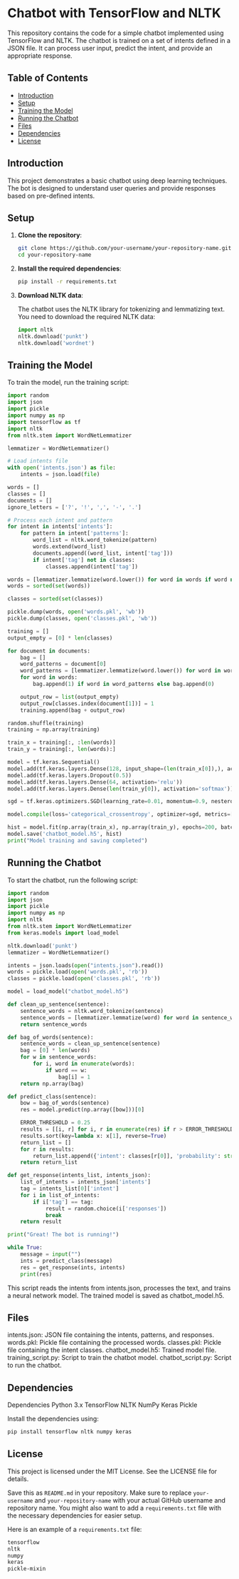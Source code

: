 # Chatbot with TensorFlow and NLTK

This repository contains the code for a simple chatbot implemented using TensorFlow and NLTK. The chatbot is trained on a set of intents defined in a JSON file. It can process user input, predict the intent, and provide an appropriate response.

## Table of Contents

- [Introduction](#introduction)
- [Setup](#setup)
- [Training the Model](#training-the-model)
- [Running the Chatbot](#running-the-chatbot)
- [Files](#files)
- [Dependencies](#dependencies)
- [License](#license)

## Introduction

This project demonstrates a basic chatbot using deep learning techniques. The bot is designed to understand user queries and provide responses based on pre-defined intents.

## Setup

1. **Clone the repository**:

    ```bash
    git clone https://github.com/your-username/your-repository-name.git
    cd your-repository-name
    ```

2. **Install the required dependencies**:

    ```bash
    pip install -r requirements.txt
    ```

3. **Download NLTK data**:

    The chatbot uses the NLTK library for tokenizing and lemmatizing text. You need to download the required NLTK data:

    ```python
    import nltk
    nltk.download('punkt')
    nltk.download('wordnet')
    ```

## Training the Model

To train the model, run the training script:

```python
import random
import json
import pickle
import numpy as np
import tensorflow as tf
import nltk
from nltk.stem import WordNetLemmatizer

lemmatizer = WordNetLemmatizer()

# Load intents file
with open('intents.json') as file:
    intents = json.load(file)

words = []
classes = []
documents = []
ignore_letters = ['?', '!', ',', '-', '.']

# Process each intent and pattern
for intent in intents['intents']:
    for pattern in intent['patterns']:
        word_list = nltk.word_tokenize(pattern)
        words.extend(word_list)
        documents.append((word_list, intent['tag']))
        if intent['tag'] not in classes:
            classes.append(intent['tag'])

words = [lemmatizer.lemmatize(word.lower()) for word in words if word not in ignore_letters]
words = sorted(set(words))

classes = sorted(set(classes))

pickle.dump(words, open('words.pkl', 'wb'))
pickle.dump(classes, open('classes.pkl', 'wb'))

training = []
output_empty = [0] * len(classes)

for document in documents:
    bag = []
    word_patterns = document[0]
    word_patterns = [lemmatizer.lemmatize(word.lower()) for word in word_patterns]
    for word in words:
        bag.append(1) if word in word_patterns else bag.append(0)

    output_row = list(output_empty)
    output_row[classes.index(document[1])] = 1
    training.append(bag + output_row)

random.shuffle(training)
training = np.array(training)

train_x = training[:, :len(words)]
train_y = training[:, len(words):]

model = tf.keras.Sequential()
model.add(tf.keras.layers.Dense(128, input_shape=(len(train_x[0]),), activation='relu'))
model.add(tf.keras.layers.Dropout(0.5))
model.add(tf.keras.layers.Dense(64, activation='relu'))
model.add(tf.keras.layers.Dense(len(train_y[0]), activation='softmax'))

sgd = tf.keras.optimizers.SGD(learning_rate=0.01, momentum=0.9, nesterov=True)

model.compile(loss='categorical_crossentropy', optimizer=sgd, metrics=['accuracy'])

hist = model.fit(np.array(train_x), np.array(train_y), epochs=200, batch_size=5, verbose=1)
model.save('chatbot_model.h5', hist)
print("Model training and saving completed")
```
## Running the Chatbot
To start the chatbot, run the following script:
```python
import random
import json
import pickle
import numpy as np
import nltk
from nltk.stem import WordNetLemmatizer
from keras.models import load_model

nltk.download('punkt')
lemmatizer = WordNetLemmatizer()

intents = json.loads(open("intents.json").read())
words = pickle.load(open('words.pkl', 'rb'))
classes = pickle.load(open('classes.pkl', 'rb'))

model = load_model("chatbot_model.h5")

def clean_up_sentence(sentence):
    sentence_words = nltk.word_tokenize(sentence)
    sentence_words = [lemmatizer.lemmatize(word) for word in sentence_words]
    return sentence_words

def bag_of_words(sentence):
    sentence_words = clean_up_sentence(sentence)
    bag = [0] * len(words)
    for w in sentence_words:
        for i, word in enumerate(words):
            if word == w:
                bag[i] = 1
    return np.array(bag)

def predict_class(sentence):
    bow = bag_of_words(sentence)
    res = model.predict(np.array([bow]))[0]

    ERROR_THRESHOLD = 0.25
    results = [[i, r] for i, r in enumerate(res) if r > ERROR_THRESHOLD]
    results.sort(key=lambda x: x[1], reverse=True)
    return_list = []
    for r in results:
        return_list.append({'intent': classes[r[0]], 'probability': str(r[1])})
    return return_list

def get_response(intents_list, intents_json):
    list_of_intents = intents_json['intents']
    tag = intents_list[0]['intent']
    for i in list_of_intents:
        if i['tag'] == tag:
            result = random.choice(i['responses'])
            break
    return result

print("Great! The bot is running!")

while True:
    message = input("")
    ints = predict_class(message)
    res = get_response(ints, intents)
    print(res)
```
This script reads the intents from intents.json, processes the text, and trains a neural network model. The trained model is saved as chatbot_model.h5.
## Files

intents.json: JSON file containing the intents, patterns, and responses.
words.pkl: Pickle file containing the processed words.
classes.pkl: Pickle file containing the intent classes.
chatbot_model.h5: Trained model file.
training_script.py: Script to train the chatbot model.
chatbot_script.py: Script to run the chatbot.

## Dependencies

Dependencies
Python 3.x
TensorFlow
NLTK
NumPy
Keras
Pickle

Install the dependencies using:
```bash
pip install tensorflow nltk numpy keras
```

## License

This project is licensed under the MIT License. See the LICENSE file for details.

Save this as `README.md` in your repository. Make sure to replace `your-username` and `your-repository-name` with your actual GitHub username and repository name. You might also want to add a `requirements.txt` file with the necessary dependencies for easier setup.

Here is an example of a `requirements.txt` file:

```txt
tensorflow
nltk
numpy
keras
pickle-mixin



